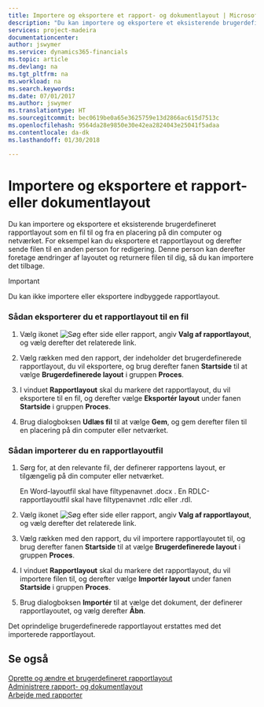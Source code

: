 ```yaml
---
title: Importere og eksportere et rapport- og dokumentlayout | Microsoft Docs
description: "Du kan importere og eksportere et eksisterende brugerdefineret rapportlayout som en fil til og fra en placering på din computer og netværket."
services: project-madeira
documentationcenter: 
author: jswymer
ms.service: dynamics365-financials
ms.topic: article
ms.devlang: na
ms.tgt_pltfrm: na
ms.workload: na
ms.search.keywords: 
ms.date: 07/01/2017
ms.author: jswymer
ms.translationtype: HT
ms.sourcegitcommit: bec0619be0a65e3625759e13d2866ac615d7513c
ms.openlocfilehash: 9564da28e9850e30e42ea2824043e25041f5adaa
ms.contentlocale: da-dk
ms.lasthandoff: 01/30/2018

---
```

# <a name="import-and-export-a-report-or-document-layout"></a>Importere og eksportere et rapport- eller dokumentlayout
Du kan importere og eksportere et eksisterende brugerdefineret rapportlayout som en fil til og fra en placering på din computer og netværket. For eksempel kan du eksportere et rapportlayout og derefter sende filen til en anden person for redigering. Denne person kan derefter foretage ændringer af layoutet og returnere filen til dig, så du kan importere det tilbage.  
  
> [!IMPORTANT]  
>  Du kan ikke importere eller eksportere indbyggede rapportlayout.  
  
### <a name="to-export-a-report-layout-to-a-file"></a>Sådan eksporterer du et rapportlayout til en fil  
  
1.  Vælg ikonet ![Søg efter side eller rapport](media/ui-search/search_small.png "Ikonet Søg efter side eller rapport"), angiv **Valg af rapportlayout**, og vælg derefter det relaterede link.  
  
2.  Vælg rækken med den rapport, der indeholder det brugerdefinerede rapportlayout, du vil eksportere, og brug derefter fanen **Startside** til at vælge **Brugerdefinerede layout** i gruppen **Proces**.  
  
3.  I vinduet **Rapportlayout** skal du markere det rapportlayout, du vil eksportere til en fil, og derefter vælge **Eksportér layout** under fanen **Startside** i gruppen **Proces**.  
  
4.  Brug dialogboksen **Udlæs fil** til at vælge **Gem**, og gem derefter filen til en placering på din computer eller netværket.  
  
### <a name="to-import-a-report-layout-file"></a>Sådan importerer du en rapportlayoutfil  
  
1.  Sørg for, at den relevante fil, der definerer rapportens layout, er tilgængelig på din computer eller netværket.  
  
     En Word-layoutfil skal have filtypenavnet .docx . En RDLC-rapportlayoutfil skal have filtypenavnet .rdlc eller .rdl.  
  
2.  Vælg ikonet ![Søg efter side eller rapport](media/ui-search/search_small.png "Ikonet Søg efter side eller rapport"), angiv **Valg af rapportlayout**, og vælg derefter det relaterede link.  
  
3.  Vælg rækken med den rapport, du vil importere rapportlayoutet til, og brug derefter fanen **Startside** til at vælge **Brugerdefinerede layout** i gruppen **Proces**.  
  
4.  I vinduet **Rapportlayout** skal du markere det rapportlayout, du vil importere filen til, og derefter vælge **Importér layout** under fanen **Startside** i gruppen **Proces**.  
  
5.  Brug dialogboksen **Importér** til at vælge det dokument, der definerer rapportlayoutet, og vælg derefter **Åbn**.  
  
 Det oprindelige brugerdefinerede rapportlayout erstattes med det importerede rapportlayout.  
  
## <a name="see-also"></a>Se også  
 [Oprette og ændre et brugerdefineret rapportlayout](ui-how-create-custom-report-layout.md)   
 [Administrere rapport- og dokumentlayout](ui-manage-report-layouts.md)  
 [Arbejde med rapporter](ui-work-report.md)    
